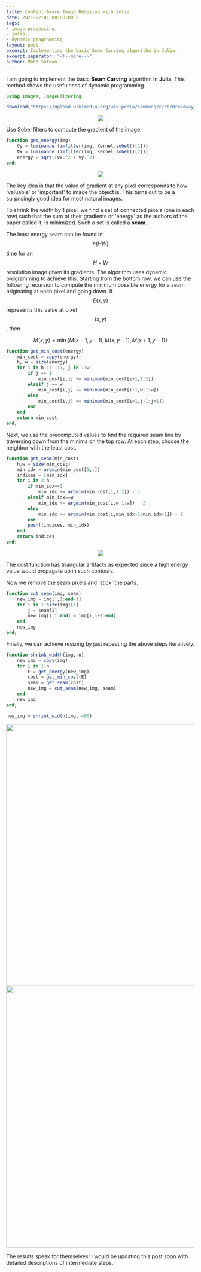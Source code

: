 ```yaml
---
title: Content-Aware Image Resizing with Julia
date: 2021-02-01 00:00:00 Z
tags:
- image-processing,
- julia,
- dynamic-programming
layout: post
excerpt: Implementing the basic Seam Carving algorithm in Julia.
excerpt_separator: "<!--more-->"
author: Mohd Safwan
---
```


I am going to implement the basic **Seam Carving** algorithm in **Julia**. This method shows the usefulness of dynamic programming.

```julia
using Images, ImageFiltering

download("https://upload.wikimedia.org/wikipedia/commons/c/cb/Broadway_tower_edit.jpg", "test.jpg");
```

<div align='center'>
   <img src="/assets/img/seam_carving/1.png" align='center'/>
</div>

Use Sobel filters to compute the gradient of the image.
```julia
function get_energy(img)
	∇y = luminance.(imfilter(img, Kernel.sobel()[1]))
	∇x = luminance.(imfilter(img, Kernel.sobel()[2]))
	energy = sqrt.(∇x.^2 + ∇y.^2)
end;
```
<div align='center'>
   <img src="/assets/img/seam_carving/2.png" align='center'/>
</div>

The key idea is that the value of gradient at any pixel corresponds to how 'valuable' or 'important' to image the object is. This turns out to be a surprisingly good idea for most natural images.

To shrink the width by 1 pixel, we find a set of connected pixels (one in each row) such that the sum of their gradients or 'energy' as the authors of the paper called it, is minimized. Such a set is called a **seam**.

The least energy seam can be found in $$ \mathcal{O}(HW) $$ time for an $$ H\times W $$ resolution image given its gradients. The algorithm uses dynamic programming to achieve this. Starting from the bottom row, we can use the following recursion to compute the minimum possible energy for a seam originating at each pixel and going down. If $$ E(x,y) $$ represents this value at pixel $$ (x,y) $$, then

$$
	M(x,y) = \min \{M(x-1,y-1),M(x,y-1),M(x+1,y-1)\}
$$

```julia
function get_min_cost(energy)
	min_cost = copy(energy);	
	h, w = size(energy)
	for i in h-1:-1:1, j in 1:w
		if j == 1
			min_cost[i,j] += minimum(min_cost[i+1,1:2])
		elseif j == w
			min_cost[i,j] += minimum(min_cost[i+1,w-1:w])
		else
			min_cost[i,j] += minimum(min_cost[i+1,j-1:j+1])
		end
	end
	return min_cost
end;
```
Next, we use the precomputed values to find the required seam line by traversing down from the minima on the top row. At each step, choose the neighbor with the least cost.

```julia
function get_seam(min_cost)
	h,w = size(min_cost)
	min_idx = argmin(min_cost[1,:])
	indices = [min_idx]
	for i in 2:h
		if min_idx==1
			min_idx += argmin(min_cost[i,1:2]) - 1
		elseif min_idx==w
			min_idx += argmin(min_cost[i,w-1:w]) - 2
		else
			min_idx += argmin(min_cost[i,min_idx-1:min_idx+1]) - 2
		end
		push!(indices, min_idx)
	end
	return indices
end;
```
<div align='center'>
   <img src="/assets/img/seam_carving/3.png" align='center'/>
</div>

The cost function has triangular artifacts as expected since a high energy value would propagate up in such contours.

Now we remove the seam pixels and 'stick' the parts.

```julia
function cut_seam(img, seam)
	new_img = img[:,1:end-1]
	for i in 1:size(img)[1]
		j = seam[i]
		new_img[i,j:end] = img[i,j+1:end]
	end
	new_img
end;
```
Finally, we can achieve resizing by just repeating the above steps iteratively.

```julia
function shrink_width(img, n)
	new_img = copy(img)
	for i in 1:n
		E = get_energy(new_img)
		cost = get_min_cost(E)
		seam = get_seam(cost)
		new_img = cut_seam(new_img, seam)
	end
	new_img
end;

new_img = shrink_width(img, 400)
```

<div align='center'>
   <img src="/assets/img/seam_carving/1.png"  width="700"/>
   <img src="/assets/img/seam_carving/4.png"  width="700"/>
</div>


The results speak for themselves! I would be updating this post soon with detailed descriptions of intermediate steps.
